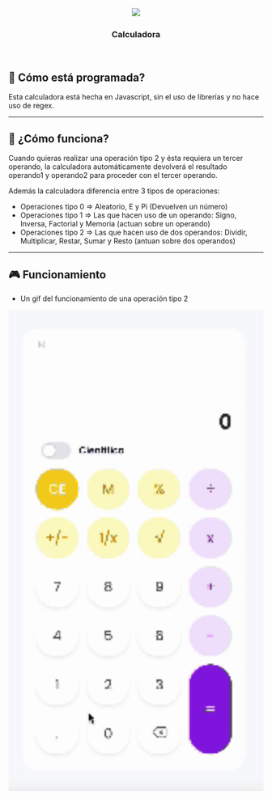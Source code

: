 
<p align="center">
  <img src="https://cdn-icons-png.flaticon.com/512/564/564429.png" width="150" >
  <h3 align="center" margin-top="-40">Calculadora</h3>
</p>

<br>

## 👀 Cómo está programada?
Esta calculadora está hecha en Javascript, sin el uso de librerías y no hace uso de regex.

------

## 🤖 ¿Cómo funciona?
Cuando quieras realizar una operación <bold>tipo 2</bold> y ésta requiera un tercer operando, la calculadora automáticamente devolverá el resultado operando1 y operando2 para proceder con el tercer operando.

Además la calculadora diferencia entre 3 tipos de operaciones:</br>
- Operaciones tipo 0 => Aleatorio, E y Pi (Devuelven un número)
- Operaciones tipo 1 => Las que hacen uso de un operando: Signo, Inversa, Factorial y Memoria (actuan sobre un operando)
- Operaciones tipo 2 => Las que hacen uso de dos operandos: Dividir, Multiplicar, Restar, Sumar y Resto (antuan sobre dos operandos)


------

## 🎮 Funcionamiento

- Un gif del funcionamiento de una operación tipo 2
<img src="./resources/operaciontipo2.gif" width="900">
